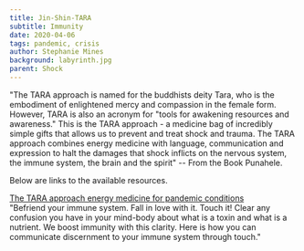 ```yaml
---
title: Jin-Shin-TARA
subtitle: Immunity
date: 2020-04-06
tags: pandemic, crisis
author: Stephanie Mines
background: labyrinth.jpg
parent: Shock
---
```


"The TARA approach is named for the buddhists deity Tara, who is the embodiment of enlightened mercy and compassion in the female form. However, TARA is also an acronym for "tools for awakening resources and awareness." This is the TARA approach - a medicine bag of incredibly simple gifts that allows us to prevent and treat shock and trauma. The TARA approach combines energy medicine with language, communication and expression to halt the damages that shock inflicts on the nervous system, the immune system, the brain and the spirit" -- From the Book Punahele.

Below are links to the available resources.

[The TARA approach energy medicine for pandemic conditions](/docs/Energy-Medicine-For-Pandemic-Conditons-TARA-Approach-Handbook.pdf) 
<br/>
"Befriend your immune system. Fall in love with it. Touch it! Clear any confusion you have in your mind-body about what is a toxin and what is a nutrient. We boost immunity with this clarity. Here is how you can communicate discernment to your immune system through touch."

<br/>

